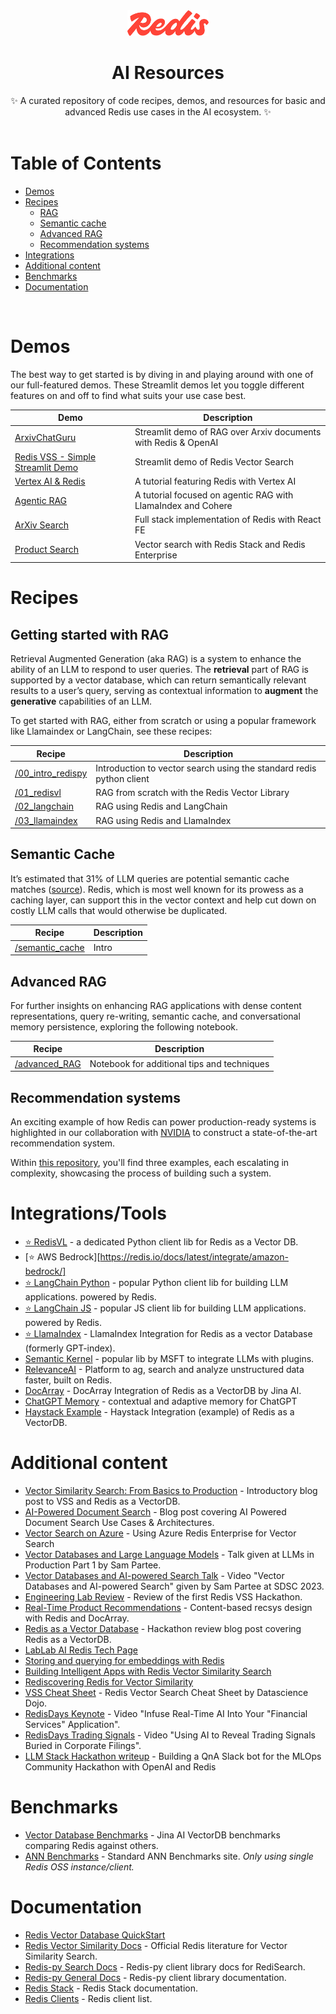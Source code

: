 <div align="center">
<div><img src="assets/redis-logo.svg" style="width: 130px"> </div>
<h1>AI Resources</h1>
<div>
    ✨ A curated repository of code recipes, demos, and resources for basic and advanced Redis use cases in the AI ecosystem. ✨
</div>
<br>
</div>

# Table of Contents
- [Demos](#Demos)
- [Recipes](#Recipes)
    - [RAG](#getting-started-with-rag)
    - [Semantic cache](#semantic-cache)
    - [Advanced RAG](#advanced-rag)
    - [Recommendation systems](#recommendation-systems)
- [Integrations](#integrations)
- [Additional content](#additional-content)
- [Benchmarks](#benchmarks)
- [Documentation](#documentation)

<br>

# Demos
The best way to get started is by diving in and playing around with one of our full-featured demos. These Streamlit demos let you toggle different features on and off to find what suits your use case best.

| Demo | Description |
| --- | --- |
| [ArxivChatGuru](https://github.com/redis-developer/ArxivChatGuru) | Streamlit demo of RAG over Arxiv documents with Redis & OpenAI |
| [Redis VSS - Simple Streamlit Demo](https://github.com/antonum/Redis-VSS-Streamlit) | Streamlit demo of Redis Vector Search |
| [Vertex AI & Redis](https://github.com/redis-developer/gcp-redis-llm-stack/tree/main) | A tutorial featuring Redis with Vertex AI |
| [Agentic RAG](https://github.com/redis-developer/agentic-rag) | A tutorial focused on agentic RAG with LlamaIndex and Cohere |
| [ArXiv Search](https://github.com/redis-developer/redis-arxiv-search) | Full stack implementation of Redis with React FE |
| [Product Search](https://github.com/redis-developer/redis-product-search) |  Vector search with Redis Stack and Redis Enterprise |

# Recipes

## Getting started with RAG

Retrieval Augmented Generation (aka RAG) is a system to enhance the ability of an LLM to respond to user queries. The **retrieval** part of RAG is supported by a vector database, which can return semantically relevant results to a user’s query, serving as contextual information to **augment** the **generative** capabilities of an LLM.

To get started with RAG, either from scratch or using a popular framework like Llamaindex or LangChain, see these recipes:

| Recipe | Description |
| --- | --- |
| [/00_intro_redispy](python-recipes/RAG/00_intro_redispy.ipynb) | Introduction to vector search using the standard redis python client |
| [/01_redisvl](python-recipes/RAG/01_redisvl.ipynb) | RAG from scratch with the Redis Vector Library |
| [/02_langchain](python-recipes/RAG/02_langchain.ipynb) | RAG using Redis and LangChain |
| [/03_llamaindex](python-recipes/RAG/03_llamaindex.ipynb) | RAG using Redis and LlamaIndex |


## Semantic Cache
It’s estimated that 31% of LLM queries are potential semantic cache matches ([source](https://arxiv.org/pdf/2403.02694)). Redis, which is most well known for its prowess as a caching layer, can support this in the vector context and help cut down on costly LLM calls that would otherwise be duplicated.

| Recipe | Description |
| --- | --- |
| [/semantic_cache](python-recipes/advanced_capabilities/semantic_cache.ipynb) | Intro |

## Advanced RAG
For further insights on enhancing RAG applications with dense content representations, query re-writing, semantic cache, and conversational memory persistence, exploring the following notebook.

| Recipe | Description |
| --- | --- |
[/advanced_RAG](python-recipes/RAG/04_advanced_redisvl.ipynb) | Notebook for additional tips and techniques |

## Recommendation systems

An exciting example of how Redis can power production-ready systems is highlighted in our collaboration with [NVIDIA](https://developer.nvidia.com/blog/offline-to-online-feature-storage-for-real-time-recommendation-systems-with-nvidia-merlin/) to construct a state-of-the-art recommendation system.

Within [this repository](https://github.com/redis-developer/redis-nvidia-recsys), you'll find three examples, each escalating in complexity, showcasing the process of building such a system.


# Integrations/Tools
- [⭐ RedisVL](https://github.com/redis/redis-vl-python) - a dedicated Python client lib for Redis as a Vector DB.
- [⭐ AWS Bedrock][https://redis.io/docs/latest/integrate/amazon-bedrock/]
- [⭐ LangChain Python](https://github.com/langchain-ai/langchain) - popular Python client lib for building LLM applications.
powered by Redis.
- [⭐ LangChain JS](https://github.com/langchain-ai/langchainjs) - popular JS client lib for building LLM applications.
powered by Redis.
- [⭐ LlamaIndex](https://gpt-index.readthedocs.io/en/latest/examples/vector_stores/RedisIndexDemo.html) - LlamaIndex Integration for Redis as a vector Database (formerly GPT-index).
- [Semantic Kernel](https://github.com/microsoft/semantic-kernel/tree/main) - popular lib by MSFT to integrate LLMs with plugins.
- [RelevanceAI](https://relevance.ai/) - Platform to ag, search and analyze unstructured data faster, built on Redis.
- [DocArray](https://docarray.jina.ai/advanced/document-store/redis/) - DocArray Integration of Redis as a VectorDB by Jina AI.
- [ChatGPT Memory](https://github.com/continuum-llms/chatgpt-memory) - contextual and adaptive memory for ChatGPT
- [Haystack Example](https://github.com/artefactory/redis-player-one/blob/main/askyves/redis_document_store.py) - Haystack Integration (example) of Redis as a VectorDB.


# Additional content
- [Vector Similarity Search: From Basics to Production](https://mlops.community/vector-similarity-search-from-basics-to-production/) - Introductory blog post to VSS and Redis as a VectorDB.
- [AI-Powered Document Search](https://datasciencedojo.com/blog/ai-powered-document-search/) - Blog post covering AI Powered Document Search Use Cases & Architectures.
- [Vector Search on Azure](https://techcommunity.microsoft.com/t5/azure-developer-community-blog/vector-similarity-search-with-azure-cache-for-redis-enterprise/ba-p/3822059) - Using Azure Redis Enterprise for Vector Search
- [Vector Databases and Large Language Models](https://youtu.be/GJDN8u3Y-T4) - Talk given at LLMs in Production Part 1 by Sam Partee.
- [Vector Databases and AI-powered Search Talk](https://www.youtube.com/watch?v=g2bNHLeKlAg) - Video "Vector Databases and AI-powered Search" given by Sam Partee at SDSC 2023.
- [Engineering Lab Review](https://mlops.community/redis-vector-search-engineering-lab-review/) - Review of the first Redis VSS Hackathon.
- [Real-Time Product Recommendations](https://jina.ai/news/real-time-product-recommendation-using-redis-and-docarray/) - Content-based recsys design with Redis and DocArray.
- [Redis as a Vector Database](https://vishnudeva.medium.com/redis-as-a-vector-database-rediscloud-2a444c478f3d) - Hackathon review blog post covering Redis as a VectorDB.
- [LabLab AI Redis Tech Page](https://lablab.ai/tech/redis)
- [Storing and querying for embeddings with Redis](https://blog.baeke.info/2023/03/21/storing-and-querying-for-embeddings-with-redis/)
- [Building Intelligent Apps with Redis Vector Similarity Search](https://redis.com/blog/build-intelligent-apps-redis-vector-similarity-search/)
- [Rediscovering Redis for Vector Similarity](https://redis.com/blog/rediscover-redis-for-vector-similarity-search/)
- [VSS Cheat Sheet](https://drive.google.com/file/d/10O52YXE1-x9jUTv2G-iJUHFSbthWAcyy/view?usp=share_link) - Redis Vector Search Cheat Sheet by Datascience Dojo.
- [RedisDays Keynote](https://www.youtube.com/watch?v=EEIBTEpb2LI) - Video "Infuse Real-Time AI Into Your "Financial Services" Application".
- [RedisDays Trading Signals](https://www.youtube.com/watch?v=_Lrbesg4DhY) - Video "Using AI to Reveal Trading Signals Buried in Corporate Filings".
- [LLM Stack Hackathon writeup](https://medium.com/@sonam.gupta1105/equipping-with-llm-stack-mlops-community-hackathon-fd0505762c85) - Building a QnA Slack bot for the MLOps Community Hackathon with OpenAI and Redis

# Benchmarks
- [Vector Database Benchmarks](https://jina.ai/news/benchmark-vector-search-databases-with-one-million-data/) - Jina AI VectorDB benchmarks comparing Redis against others.
- [ANN Benchmarks](https://ann-benchmarks.com) - Standard ANN Benchmarks site. *Only using single Redis OSS instance/client.*

# Documentation
- [Redis Vector Database QuickStart](https://redis.io/docs/get-started/vector-database/)
- [Redis Vector Similarity Docs](https://redis.io/docs/interact/search-and-query/advanced-concepts/vectors/) - Official Redis literature for Vector Similarity Search.
- [Redis-py Search Docs](https://redis.readthedocs.io/en/latest/redismodules.html#redisearch-commands) - Redis-py client library docs for RediSearch.
- [Redis-py General Docs](https://redis.readthedocs.io/en/latest/) - Redis-py client library documentation.
- [Redis Stack](https://redis.io/docs/stack/) - Redis Stack documentation.
- [Redis Clients](https://redis.io/docs/clients/) - Redis client list.
